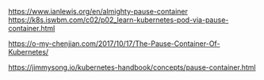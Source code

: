 https://www.ianlewis.org/en/almighty-pause-container
https://k8s.iswbm.com/c02/p02_learn-kubernetes-pod-via-pause-container.html

https://o-my-chenjian.com/2017/10/17/The-Pause-Container-Of-Kubernetes/

https://jimmysong.io/kubernetes-handbook/concepts/pause-container.html
